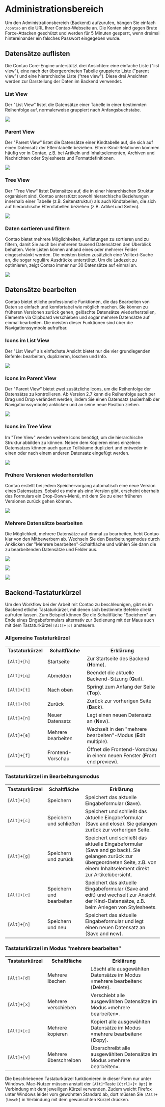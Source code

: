 # Administrationsbereich

Um den Administrationsbereich (Backend) aufzurufen, hängen Sie einfach
`/contao` an die URL Ihrer Contao-Webseite an. Die Konten sind gegen Brute
Force-Attacken geschützt und werden für 5 Minuten gesperrt, wenn dreimal
hintereinander ein falsches Passwort eingegeben wurde.


## Datensätze auflisten

Die Contao Core-Engine unterstützt drei Ansichten: eine einfache Liste ("list
view"), eine nach der übergeordneten Tabelle gruppierte Liste ("parent view")
und eine hierarchische Liste ("tree view"). Diese drei Ansichten werden zur
Darstellung der Daten im Backend verwendet.


### List View

Der "List View" listet die Datensätze einer Tabelle in einer bestimmten
Reihenfolge auf, normalerweise gruppiert nach Anfangsbuchstabe.

![](images/list-view-de.jpg?raw=true)


### Parent View

Der "Parent View" listet die Datensätze einer Kindtabelle auf, die sich auf
einen Datensatz der Elterntabelle beziehen. Eltern-Kind-Relationen kommen
häufig vor in Contao, z.B. bei Artikeln und Inhaltselementen, Archiven und
Nachrichten oder Stylesheets und Formatdefinitionen.

![](images/parent-view-de.jpg?raw=true)


### Tree View

Der "Tree View" listet Datensätze auf, die in einer hierarchischen Struktur
organisiert sind. Contao unterstützt sowohl hierarchische Beziehungen innerhalb
einer Tabelle (z.B. Seitenstruktur) als auch Kindtabellen, die sich auf
hierarchische Elterntabellen beziehen (z.B. Artikel und Seiten).

![](images/tree-view-de.jpg?raw=true)


### Daten sortieren und filtern

Contao bietet mehrere Möglichkeiten, Auflistungen zu sortieren und zu filtern,
damit Sie auch bei mehreren tausend Datensätzen den Überblick behalten. Viele
Listen können anhand eines oder mehrerer Felder eingeschränkt werden. Die
meisten bieten zusätzlich eine Volltext-Suche an, die sogar reguläre
Ausdrücke unterstützt. Um die Ladezeit zu optimieren, zeigt Contao immer nur
30 Datensätze auf einmal an.

![](images/sortieren-und-filtern.jpg?raw=true)


## Datensätze bearbeiten

Contao bietet etliche professionelle Funktionen, die das Bearbeiten von Daten so
einfach und komfortabel wie möglich machen. Sie können zu früheren Versionen
zurück gehen, gelöschte Datensätze wiederherstellen, Elemente via Clipboard
verschieben und sogar mehrere Datensätze auf einmal bearbeiten. Die meisten
dieser Funktionen sind über die Navigationssymbole aufrufbar.


### Icons im List View

Der "List View" als einfachste Ansicht bietet nur die vier grundlegenden
Befehle: bearbeiten, duplizieren, löschen und Info.

![](images/list-view-icons-de.jpg?raw=true)


### Icons im Parent View

Der "Parent View" bietet zwei zusätzliche Icons, um die Reihenfolge der
Datensätze zu kontrollieren. Ab Version 2.7 kann die Reihenfolge auch per Drag
und Drop verändert werden, indem Sie einen Datensatz (außerhalb der
Navigationssymbole) anklicken und an seine neue Position ziehen.

![](images/parent-view-icons-de.jpg?raw=true)


### Icons im Tree View

Im "Tree View" werden weitere Icons benötigt, um die hierarchische Struktur
abbilden zu können. Neben dem Kopieren eines einzelnen Datensatzes können auch
ganze Teilbäume dupliziert und entweder in einen oder nach einem anderen
Datensatz eingefügt werden.

![](images/tree-view-icons-de.jpg?raw=true)


### Frühere Versionen wiederherstellen

Contao erstellt bei jedem Speichervorgang automatisch eine neue Version eines
Datensatzes. Sobald es mehr als eine Version gibt, erscheint oberhalb des
Formulars ein Drop-Down-Menü, mit dem Sie zu einer früheren Versionen zurück
gehen können.

![](images/versionierung.jpg?raw=true)


### Mehrere Datensätze bearbeiten

Die Möglichkeit, mehrere Datensätze auf einmal zu bearbeiten, hebt Contao klar
von den Mitbewerbern ab. Wechseln Sie den Bearbeitungsmodus durch Anklicken der
"Mehrere bearbeiten"-Schaltfläche und wählen Sie dann die zu bearbeitenden
Datensätze und Felder aus.

![](images/mehrere-datensaetze-auswaehlen.jpg?raw=true)

![](images/zu-bearbeitende-felder-auswaehlen.jpg?raw=true)

![](images/mehrere-datensaetze-bearbeiten.jpg?raw=true)


## Backend-Tastaturkürzel

Um den Workflow bei der Arbeit mit Contao zu beschleunigen, gibt es im Backend
etliche Tastaturkürzel, mit denen sich bestimmte Befehle direkt aufrufen
lassen. Zum Beispiel können Sie die Schaltfläche "Speichern" am Ende eines
Eingabeformulars alternativ zur Bedienung mit der Maus auch mit dem
Tastaturkürzel `[Alt]+[s]` ansteuern.


### Allgemeine Tastaturkürzel

<table>
<tr>
  <th>Tastaturkürzel</th>
  <th>Schaltfläche</th>
  <th>Erklärung</th>
</tr>
<tr>
  <td><code>[Alt]+[h]</code></td>
  <td>Startseite</td>
  <td>Zur Startseite des Backend (<b>H</b>ome).</td>
</tr>
<tr>
  <td><code>[Alt]+[q]</code></td>
  <td>Abmelden</td>
  <td>Beendet die aktuelle Backend-Sitzung (<b>Q</b>uit).</td>
</tr>
<tr>
  <td><code>[Alt]+[t]</code></td>
  <td>Nach oben</td>
  <td>Springt zum Anfang der Seite (<b>T</b>op).</td>
</tr>
<tr>
  <td><code>[Alt]+[b]</code></td>
  <td>Zurück</td>
  <td>Zurück zur vorherigen Seite (<b>B</b>ack).</td>
</tr>
<tr>
  <td><code>[Alt]+[n]</code></td>
  <td>Neuer Datensatz</td>
  <td>Legt einen neuen Datensatz an (<b>N</b>ew).</td>
</tr>
<tr>
  <td><code>[Alt]+[e]</code></td>
  <td>Mehrere bearbeiten</td>
  <td>Wechselt in den "mehrere bearbeiten"-Modus (<b>E</b>dit multiple).</td>
</tr>
<tr>
  <td><code>[Alt]+[f]</code></td>
  <td>Frontend-Vorschau</td>
  <td>Öffnet die Frontend-Vorschau in einem neuen Fenster (<b>F</b>ront end
      preview).</td>
</tr>
</table>


### Tastaturkürzel im Bearbeitungsmodus

<table>
<tr>
  <th>Tastaturkürzel</th>
  <th>Schaltfläche</th>
  <th>Erklärung</th>
</tr>
<tr>
  <td><code>[Alt]+[s]</code></td>
  <td>Speichern</td>
  <td>Speichert das aktuelle Eingabeformular (<b>S</b>ave).</td>
</tr>
<tr>
  <td><code>[Alt]+[c]</code></td>
  <td>Speichern und schließen</td>
  <td>Speichert und schließt das aktuelle Eingabeformular (Save and
      <b>c</b>lose). Sie gelangen zurück zur vorherigen Seite.</td>
</tr>
<tr>
  <td><code>[Alt]+[g]</code></td>
  <td>Speichern und zurück</td>
  <td>Speichert und schließt das aktuelle Eingabeformular (Save and <b>g</b>o
      back). Sie gelangen zurück zur übergeordneten Seite, z.B. von einem
      Inhaltselement direkt zur Artikelübersicht.</td>
</tr>
<tr>
  <td><code>[Alt]+[e]</code></td>
  <td>Speichern und bearbeiten</td>
  <td>Speichert das aktuelle Eingabeformular (Save and <b>e</b>dit) und wechselt
      zur Ansicht der Kind-Datensätze, z.B. beim Anlegen von Stylesheets.</td>
</tr>
<tr>
  <td><code>[Alt]+[n]</code></td>
  <td>Speichern und neu</td>
  <td>Speichert das aktuelle Eingabeformular und legt einen neuen Datensatz an
      (Save and <b>n</b>ew).</td>
</tr>
</table>


### Tastaturkürzel im Modus "mehrere bearbeiten"

<table>
<tr>
  <th>Tastaturkürzel</th>
  <th>Schaltfläche</th>
  <th>Erklärung</th>
</tr>
<tr>
  <td><code>[Alt]+[d]</code></td>
  <td>Mehrere löschen</td>
  <td>Löscht alle ausgewählten Datensätze im Modus »mehrere bearbeiten«
      (<b>D</b>elete).</td>
</tr>
<tr>
  <td><code>[Alt]+[x]</code></td>
  <td>Mehrere verschieben</td>
  <td>Verschiebt alle ausgewählten Datensätze im Modus »mehrere
      bearbeiten«.</td>
</tr>
<tr>
  <td><code>[Alt]+[c]</code></td>
  <td>Mehrere kopieren</td>
  <td>Kopiert alle ausgewählten Datensätze im Modus »mehrere bearbeiten«
      (<b>C</b>opy).</td>
</tr>
<tr>
  <td><code>[Alt]+[v]</code></td>
  <td>Mehrere überschreiben</td>
  <td>Überschreibt alle ausgewählten Datensätze im Modus »mehrere
      bearbeiten«.</td>
</tr>
</table>

Die beschriebenen Tastaturkürzel funktionieren in dieser Form nur unter
Windows. Mac-Nutzer müssen anstatt der `[Alt]`-Taste `[Ctrl]+[⌥ Opt]` in
Verbindung mit dem jeweiligen Kürzel verwenden. Zudem weicht Firefox unter
Windows leider vom gewohnten Standard ab, dort müssen Sie `[Alt]+[Umsch]` in
Verbindung mit dem gewünschten Kürzel drücken.
